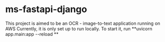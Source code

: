# ms-fastapi-django
This project is aimed to be an OCR - image-to-text application running on AWS
Currently, it is only set up to run locally.
To start it, run **uvicorn app.main:app --reload ** 

